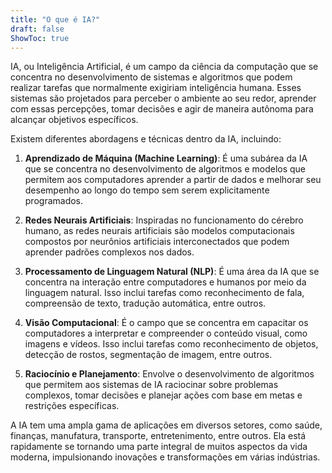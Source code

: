 ```yaml
---
title: "O que é IA?"
draft: false
ShowToc: true
---
```


IA, ou Inteligência Artificial, é um campo da ciência da computação que se concentra no desenvolvimento de sistemas e algoritmos que podem realizar tarefas que normalmente exigiriam inteligência humana. Esses sistemas são projetados para perceber o ambiente ao seu redor, aprender com essas percepções, tomar decisões e agir de maneira autônoma para alcançar objetivos específicos.

Existem diferentes abordagens e técnicas dentro da IA, incluindo:

1. **Aprendizado de Máquina (Machine Learning)**: É uma subárea da IA que se concentra no desenvolvimento de algoritmos e modelos que permitem aos computadores aprender a partir de dados e melhorar seu desempenho ao longo do tempo sem serem explicitamente programados.

2. **Redes Neurais Artificiais**: Inspiradas no funcionamento do cérebro humano, as redes neurais artificiais são modelos computacionais compostos por neurônios artificiais interconectados que podem aprender padrões complexos nos dados.

3. **Processamento de Linguagem Natural (NLP)**: É uma área da IA que se concentra na interação entre computadores e humanos por meio da linguagem natural. Isso inclui tarefas como reconhecimento de fala, compreensão de texto, tradução automática, entre outros.

4. **Visão Computacional**: É o campo que se concentra em capacitar os computadores a interpretar e compreender o conteúdo visual, como imagens e vídeos. Isso inclui tarefas como reconhecimento de objetos, detecção de rostos, segmentação de imagem, entre outros.

5. **Raciocínio e Planejamento**: Envolve o desenvolvimento de algoritmos que permitem aos sistemas de IA raciocinar sobre problemas complexos, tomar decisões e planejar ações com base em metas e restrições específicas.

A IA tem uma ampla gama de aplicações em diversos setores, como saúde, finanças, manufatura, transporte, entretenimento, entre outros. Ela está rapidamente se tornando uma parte integral de muitos aspectos da vida moderna, impulsionando inovações e transformações em várias indústrias.